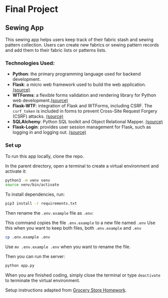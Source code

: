 # Final Project
## Sewing App
This sewing app helps users keep track of their fabric stash and sewing pattern collection. Users can create new fabrics or sewing pattern records and add them to their fabric lists or patterns lists.

### Technologies Used:
- **Python**: the primary programming language used for backend development.
- **Flask**: a micro web framework used to build the web application.[(source)](https://flask.palletsprojects.com/en/3.0.x/)
- **WTForms**:  a flexible forms validation and rendering library for Python web development.[(source)](https://wtforms.readthedocs.io/en/3.1.x/)
- **Flask-WTF**: integration of Flask and WTForms, including CSRF. The `csrf_token` is included in forms to prevent Cross-Site Request Forgery (CSRF) attacks. [(source)](https://flask-wtf.readthedocs.io/en/1.2.x/)
- **SQLAlchemy**: Python SQL toolkit and Object Relational Mapper. [(source)](https://www.sqlalchemy.org/)
- **Flask-Login**: provides user session management for Flask, such as logging in and logging out. [(source)](https://flask-login.readthedocs.io/en/latest/)


### Set up

To run this app locally, clone the repo.

In the parent directory, open a terminal to create a virtual environment and activate it:
```bash
python3 -m venv venv
source venv/bin/activate
```

To install dependencies, run:

```bash
pip3 install -r requirements.txt
```

Then rename the `.env.example` file as `.env`:

This command copies the file `.env.example` to a new file named `.env`
Use this when you want to keep both files, both `.env.example` and `.env`
```bash
cp .env.example .env
```

Use `mv .env.example .env` when you want to rename the file.

Then you can run the server:

```bash
python app.py
```

When you are finished coding, simply close the terminal or type `deactivate` to terminate the virtual environment.

Setup instructions adapted from [Grocery Store Homework](https://github.com/Tech-at-DU/ACS-1220-Grocery-Store-Homework).